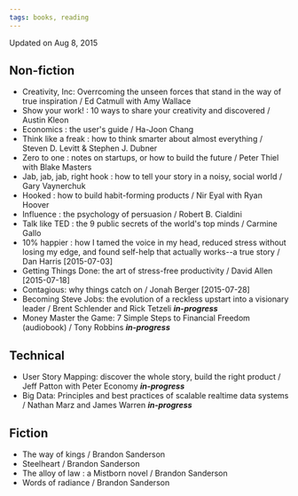 ```yaml
---
tags: books, reading
---
```


Updated on Aug 8, 2015

## Non-fiction

* Creativity, Inc: Overrcoming the unseen forces that stand in the way of true inspiration / Ed Catmull with Amy Wallace
* Show your work! : 10 ways to share your creativity and discovered / Austin Kleon
* Economics : the user's guide / Ha-Joon Chang
* Think like a freak : how to think smarter about almost everything / Steven D. Levitt & Stephen J. Dubner
* Zero to one : notes on startups, or how to build the future / Peter Thiel with Blake Masters
* Jab, jab, jab, right hook : how to tell your story in a noisy, social world / Gary Vaynerchuk
* Hooked : how to build habit-forming products / Nir Eyal with Ryan Hoover
* Influence : the psychology of persuasion / Robert B. Cialdini
* Talk like TED : the 9 public secrets of the world's top minds / Carmine Gallo
* 10% happier : how I tamed the voice in my head, reduced stress without losing my edge, and found self-help that actually works--a true story / Dan Harris [2015-07-03]
* Getting Things Done: the art of stress-free productivity / David Allen [2015-07-18]
* Contagious: why things catch on / Jonah Berger [2015-07-28]
* Becoming Steve Jobs: the evolution of a reckless upstart into a visionary leader / Brent Schlender and Rick Tetzeli **_in-progress_**
* Money Master the Game: 7 Simple Steps to Financial Freedom (audiobook) / Tony Robbins **_in-progress_**

## Technical
* User Story Mapping: discover the whole story, build the right product / Jeff Patton with Peter Economy **_in-progress_**
* Big Data: Principles and best practices of scalable realtime data systems / Nathan Marz and James Warren **_in-progress_**


## Fiction

* The way of kings / Brandon Sanderson
* Steelheart / Brandon Sanderson
* The alloy of law : a Mistborn novel / Brandon Sanderson
* Words of radiance / Brandon Sanderson

